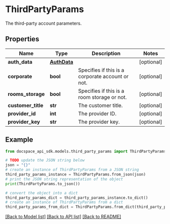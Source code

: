 # ThirdPartyParams
The third-party account parameters.

## Properties

Name | Type | Description | Notes
------------ | ------------- | ------------- | -------------
**auth_data** | [**AuthData**](AuthData.md) |  | [optional] 
**corporate** | **bool** | Specifies if this is a corporate account or not. | [optional] 
**rooms_storage** | **bool** | Specifies if this is a room storage or not. | [optional] 
**customer_title** | **str** | The customer title. | [optional] 
**provider_id** | **int** | The provider ID. | [optional] 
**provider_key** | **str** | The provider key. | [optional] 

## Example

```python
from docspace_api_sdk.models.third_party_params import ThirdPartyParams

# TODO update the JSON string below
json = "{}"
# create an instance of ThirdPartyParams from a JSON string
third_party_params_instance = ThirdPartyParams.from_json(json)
# print the JSON string representation of the object
print(ThirdPartyParams.to_json())

# convert the object into a dict
third_party_params_dict = third_party_params_instance.to_dict()
# create an instance of ThirdPartyParams from a dict
third_party_params_from_dict = ThirdPartyParams.from_dict(third_party_params_dict)
```
[[Back to Model list]](../README.md#documentation-for-models) [[Back to API list]](../README.md#documentation-for-api-endpoints) [[Back to README]](../README.md)


